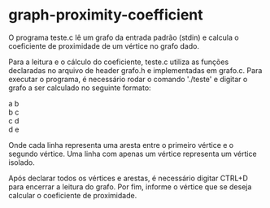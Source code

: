 # graph-proximity-coefficient
O programa teste.c lê um grafo da entrada padrão (stdin) e calcula o coeficiente de proximidade de um vértice no grafo dado.

Para a leitura e o cálculo do coeficiente, teste.c utiliza as funções declaradas no arquivo de header grafo.h e implementadas em grafo.c.
Para executar o programa, é necessário rodar o comando './teste' e digitar o grafo a ser calculado no seguinte formato:

a b<br/>
b c<br/>
c d<br/>
d e<br/>

Onde cada linha representa uma aresta entre o primeiro vértice e o segundo vértice.
Uma linha com apenas um vértice representa um vértice isolado.

Após declarar todos os vértices e arestas, é necessário digitar CTRL+D para encerrar a leitura do grafo.
Por fim, informe o vértice que se deseja calcular o coeficiente de proximidade.
